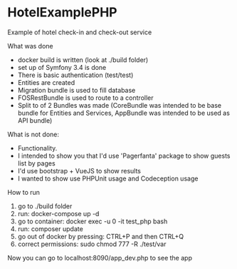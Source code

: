 # HotelExamplePHP
Example of hotel check-in and check-out service

What was done
* docker build is written (look at ./build folder)
* set up of Symfony 3.4 is done
* There is basic authentication (test/test)
* Entities are created
* Migration bundle is used to fill database
* FOSRestBundle is used to route to a controller
* Split to of 2 Bundles was made (CoreBundle was intended to be base bundle for Entities and Services, AppBundle was intended to be used as API bundle)

What is not done:
* Functionality.
* I intended to show you that I'd use 'Pagerfanta' package to show guests list by pages
* I'd use bootstrap + VueJS to show results
* I wanted to show use PHPUnit usage and Codeception usage

How to run

1. go to ./build folder
2. run: docker-compose up -d
3. go to container: docker exec -u 0 -it test_php bash
4. run: composer update
5. go out of docker by pressing: CTRL+P and then CTRL+Q
6. correct permissions: sudo chmod 777 -R ./test/var

Now you can go to localhost:8090/app_dev.php to see the app
